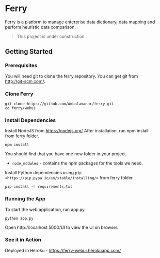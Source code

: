 # Ferry
Ferry is a platform to manage enterprise data dictionary, data mapping and perform heuristic data comparison.
> This project is under construction.

## Getting Started

### Prerequisites
You will need git to clone the ferry repository. You can get git from http://git-scm.com/.

### Clone Ferry
```
git clone https://github.com/Ambalavanar/ferry.git
cd ferry/webui
```

### Install Dependencies
Install NodeJS from https://nodejs.org/
After installation, run npm install from ferry folder.
```
npm install
```
You should find that you have one new folder in your project.
 - ```node_modules``` - contains the npm packages for the tools we need.

Install Python dependencies using `pip <https://pip.pypa.io/en/stable/installing/>` from ferry folder.
```
pip install -r requirements.txt
```

### Running the App
To start the web application, run app.py.
```
python app.py
```
Open http://localhost:5000/UI to view the UI on browser.


### See it in Action 
Deployed in Heroku - https://ferry-webui.herokuapp.com/